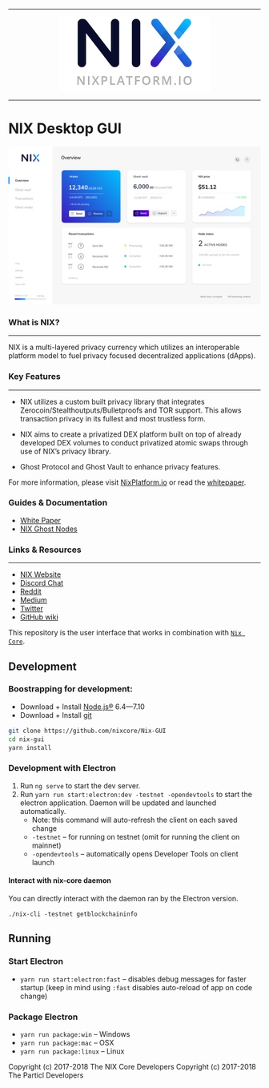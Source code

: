 <hr />
<div align="center">
    <img src="images/nix_full.png" alt="Logo" width='300px' height='auto'/>
</div>
<hr />

# NIX Desktop GUI

![UI Preview](images/preview.png)


### What is NIX?
---

NIX is a multi-layered privacy currency which utilizes an interoperable platform model to fuel privacy focused decentralized applications (dApps).

### Key Features
---

* NIX utilizes a custom built privacy library that integrates Zerocoin/Stealthoutputs/Bulletproofs and TOR support. This allows transaction privacy in its fullest and most trustless form.

* NIX aims to create a privatized DEX platform built on top of already developed DEX volumes to conduct privatized atomic swaps through use of NIX’s privacy library.

* Ghost Protocol and Ghost Vault to enhance privacy features.

For more information, please visit [NixPlatform.io](https://nixplatform.io/nixplatform.io) or read the [whitepaper](https://nixplatform.io/docs/NIX-Platform-Whitepaper.pdf).


### Guides & Documentation

* [White Paper](https://nixplatform.io/docs/NIX-Platform-Whitepaper.pdf)
* [NIX Ghost Nodes](https://nixplatform.zendesk.com/hc/en-us/articles/360005044571-Setting-up-your-Ghost-Node)


### Links & Resources
---

* [NIX Website](https://nixplatform.io)
* [Discord Chat](https://chat.nixplatform.io/)
* [Reddit](https://reddit.com/r/nixplatform)
* [Medium](https://medium.com/@nixplatform)
* [Twitter](https://twitter.com/nixplatform)
* [GitHub wiki](https://github.com/nixplatform/nixcore/wiki)

This repository is the user interface that works in combination with [`Nix Core`](https://github.com/NixPlatform/NixCore/).

## Development

### Boostrapping for development:

* Download + Install [Node.js®](https://nodejs.org/) 6.4—7.10
* Download + Install [git](https://git-scm.com/)

```bash
git clone https://github.com/nixcore/Nix-GUI
cd nix-gui
yarn install
```

### Development with Electron

1. Run `ng serve` to start the dev server.
2. Run `yarn run start:electron:dev -testnet -opendevtools` to start the electron application. Daemon will be updated and launched automatically.
   * Note: this command will auto-refresh the client on each saved change
   * `-testnet` – for running on testnet (omit for running the client on mainnet)
   * `-opendevtools` – automatically opens Developer Tools on client launch

#### Interact with nix-core daemon

You can directly interact with the daemon ran by the Electron version.

```
./nix-cli -testnet getblockchaininfo
```

## Running

### Start Electron

* `yarn run start:electron:fast` – disables debug messages for faster startup (keep in mind using `:fast` disables auto-reload of app on code change)

### Package Electron

* `yarn run package:win` – Windows
* `yarn run package:mac` – OSX
* `yarn run package:linux` – Linux

Copyright (c) 2017-2018 The NIX Core Developers 
Copyright (c) 2017-2018 The Particl Developers


